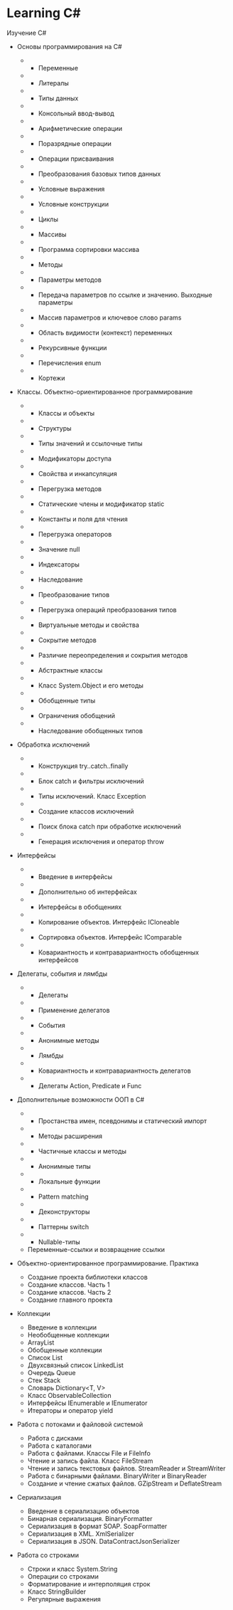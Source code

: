 # Learning C#
Изучение C#
+ Основы программирования на C#
  * + Переменные
  * + Литералы
  * + Типы данных
  * + Консольный ввод-вывод
  * + Арифметические операции
  * + Поразрядные операции
  * + Операции присваивания
  * + Преобразования базовых типов данных
  * + Условные выражения
  * + Условные конструкции
  * + Циклы
  * + Массивы
  * + Программа сортировки массива
  * + Методы
  * + Параметры методов
  * + Передача параметров по ссылке и значению. Выходные параметры
  * + Массив параметров и ключевое слово params
  * + Область видимости (контекст) переменных
  * + Рекурсивные функции
  * + Перечисления enum
  * + Кортежи

+ Классы. Объектно-ориентированное программирование
  * + Классы и объекты
  * + Структуры
  * + Типы значений и ссылочные типы
  * + Модификаторы доступа
  * + Свойства и инкапсуляция
  * + Перегрузка методов
  * + Статические члены и модификатор static
  * + Константы и поля для чтения
  * + Перегрузка операторов
  * + Значение null
  * + Индексаторы
  * + Наследование
  * + Преобразование типов
  * + Перегрузка операций преобразования типов
  * + Виртуальные методы и свойства
  * + Сокрытие методов
  * + Различие переопределения и сокрытия методов
  * + Абстрактные классы
  * + Класс System.Object и его методы
  * + Обобщенные типы
  * + Ограничения обобщений
  * + Наследование обобщенных типов

+ Обработка исключений
  * + Конструкция try..catch..finally
  * + Блок catch и фильтры исключений
  * + Типы исключений. Класс Exception
  * + Создание классов исключений
  * + Поиск блока catch при обработке исключений
  * + Генерация исключения и оператор throw
  
+ Интерфейсы
  * + Введение в интерфейсы
  * + Дополнительно об интерфейсах
  * + Интерфейсы в обобщениях
  * + Копирование объектов. Интерфейс ICloneable
  * + Сортировка объектов. Интерфейс IComparable
  * + Ковариантность и контравариантность обобщенных интерфейсов
  
+ Делегаты, события и лямбды
  * + Делегаты
  * + Применение делегатов
  * + События
  * + Анонимные методы
  * + Лямбды
  * + Ковариантность и контравариантность делегатов
  * + Делегаты Action, Predicate и Func
  
+ Дополнительные возможности ООП в C#
  * + Простанства имен, псевдонимы и статический импорт
  * + Методы расширения
  * + Частичные классы и методы
  * + Анонимные типы
  * + Локальные функции
  * + Pattern matching
  * + Деконструкторы
  * + Паттерны switch
  * + Nullable-типы
  * Переменные-ссылки и возвращение ссылки
  
+ Объектно-ориентированное программирование. Практика
  * Создание проекта библиотеки классов
  * Создание классов. Часть 1
  * Создание классов. Часть 2
  * Создание главного проекта
  
+ Коллекции
  * Введение в коллекции
  * Необобщенные коллекции
  * ArrayList
  * Обобщенные коллекции
  * Список List<T>
  * Двухсвязный список LinkedList<T>
  * Очередь Queue<T>
  * Стек Stack<T>
  * Словарь Dictionary<T, V>
  * Класс ObservableCollection
  * Интерфейсы IEnumerable и IEnumerator
  * Итераторы и оператор yield
  
+ Работа с потоками и файловой системой
  * Работа с дисками
  * Работа с каталогами
  * Работа с файлами. Классы File и FileInfo
  * Чтение и запись файла. Класс FileStream
  * Чтение и запись текстовых файлов. StreamReader и StreamWriter
  * Работа с бинарными файлами. BinaryWriter и BinaryReader
  * Создание и чтение сжатых файлов. GZipStream и DeflateStream
  
+ Сериализация
  * Введение в сериализацию объектов
  * Бинарная сериализация. BinaryFormatter
  * Сериализация в формат SOAP. SoapFormatter
  * Сериализация в XML. XmlSerializer
  * Сериализация в JSON. DataContractJsonSerializer
  
+ Работа со строками
  * Строки и класс System.String
  * Операции со строками
  * Форматирование и интерполяция строк
  * Класс StringBuilder
  * Регулярные выражения
